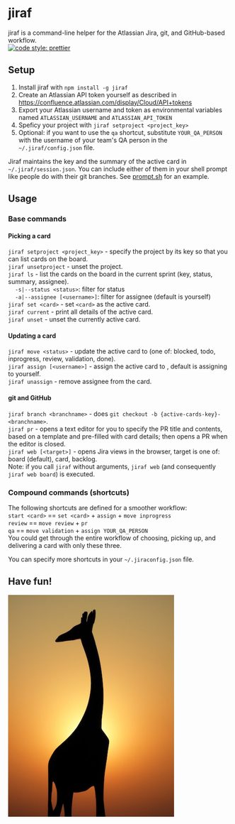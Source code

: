 # jiraf

jiraf is a command-line helper for the Atlassian Jira, git, and GitHub-based workflow.  
[![code style: prettier](https://img.shields.io/badge/code_style-prettier-ff69b4.svg?style=flat-square)](https://github.com/prettier/prettier)


## Setup

1. Install jiraf with `npm install -g jiraf`  
2. Create an Atlassian API token yourself as described in https://confluence.atlassian.com/display/Cloud/API+tokens  
3. Export your Atlassian username and token as environmental variables named `ATLASSIAN_USERNAME` and `ATLASSIAN_API_TOKEN`  
4. Speficy your project with `jiraf setproject <project_key>`  
5. Optional: if you want to use the `qa` shortcut, substitute `YOUR_QA_PERSON` with the username of your team's QA person in the `~/.jiraf/config.json` file.  

Jiraf maintains the key and the summary of the active card in `~/.jiraf/session.json`. You can include either of them in your shell prompt like people do with their git branches. See [prompt.sh](etc/prompt.sh) for an example.  

## Usage

### Base commands

#### Picking a card  
`jiraf setproject <project_key>` - specify the project by its key so that you can list cards on the board.  
`jiraf unsetproject` - unset the project.  
`jiraf ls` - list the cards on the board in the current sprint (key, status, summary, assignee).  
&nbsp;&nbsp;&nbsp;&nbsp;`-s|--status <status>`: filter for status  
&nbsp;&nbsp;&nbsp;&nbsp;`-a|--assignee [<username>]`: filter for assignee (default is yourself)  
`jiraf set <card>` - set `<card>` as the active card.  
`jiraf current` - print all details of the active card.  
`jiraf unset` - unset the currently active card.  

#### Updating a card  
`jiraf move <status>` - update the active card to <status> (one of: blocked, todo, inprogress, review, validation, done).  
`jiraf assign [<username>]` - assign the active card to <username>, default is assigning to yourself.  
`jiraf unassign` - remove assignee from the card.  

#### git and GitHub
`jiraf branch <branchname>` - does `git checkout -b {active-cards-key}-<branchname>`.  
`jiraf pr` - opens a text editor for you to specify the PR title and contents, based on a template and pre-filled with card details; then opens a PR when the editor is closed.  
`jiraf web [<target>]` - opens Jira views in the browser, target is one of: board (default), card, backlog.  
Note: if you call `jiraf` without arguments, `jiraf web` (and consequently `jiraf web board`) is executed.  

### Compound commands (shortcuts)
The following shortcuts are defined for a smoother workflow:  
`start <card>` == `set <card>` + `assign` + `move inprogress`  
`review` == `move review` + `pr`  
`qa` == `move validation` + `assign YOUR_QA_PERSON`  
You could get through the entire workflow of choosing, picking up, and delivering a card with only these three.

You can specify more shortcuts in your `~/.jiraconfig.json` file.  

## Have fun!
![Photo by Rajiv Bajaj on Unsplash](giraffe.jpg)
